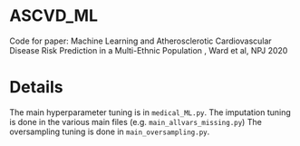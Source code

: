 # ASCVD_ML
Code for paper: Machine Learning and Atherosclerotic Cardiovascular Disease Risk Prediction in a Multi-Ethnic Population , Ward et al, NPJ 2020

# Details
The main hyperparameter tuning is in `medical_ML.py`. 
The imputation tuning is done in the various main files (e.g. `main_allvars_missing.py`)
The oversampling tuning is done in `main_oversampling.py`.

